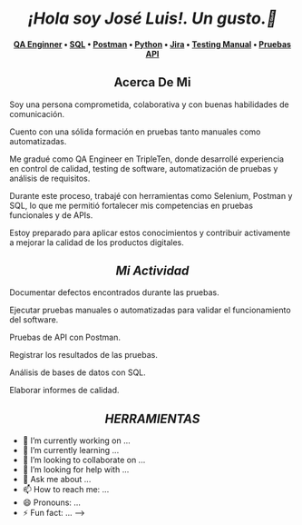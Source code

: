 # <h1 align="center"> _**¡Hola soy José Luis!. Un gusto.👋**_ </h1>  
<h4 align="center">
  <b><a href="https://ossinsight.io/explore/">QA Enginner</a></b>
  •
  <b><a href="https://ossinsight.io/collections/open-source-database">SQL</a></b>
  •
  <b><a href="https://ossinsight.io/analyze/Ovilia">Postman</a></b>
  •
  <a href="https://ossinsight.io/analyze/pingcap/tidb">Python</a>
  •
  <a href="https://ossinsight.io/collections/open-source-database">Jira</a>
  •
  <a href="https://ossinsight.io/docs/workshop">Testing Manual</a>
  •
  <a href="https://twitter.com/OSSInsight">Pruebas API</a>
</h3>
<h2 align="center"> Acerca De Mi </h2>

Soy una persona comprometida, colaborativa y con buenas habilidades de comunicación. 

Cuento con una sólida formación en pruebas tanto manuales como automatizadas. 

Me gradué como QA Engineer en TripleTen, donde desarrollé experiencia en control de calidad, testing de software, automatización de pruebas y análisis de requisitos.

Durante este proceso, trabajé con herramientas como Selenium, Postman y SQL, lo que me permitió fortalecer mis competencias en pruebas funcionales y de APIs.

Estoy preparado para aplicar estos conocimientos y contribuir activamente a mejorar la calidad de los productos digitales.

### <h2 align="center">_**Mi Actividad**_</h2> 

Documentar defectos encontrados durante las pruebas.

Ejecutar pruebas manuales o automatizadas para validar el funcionamiento del software.

Pruebas de API con Postman.

Registrar los resultados de las pruebas.

Análisis de bases de datos con SQL.

Elaborar informes de calidad.

### <h2 align="center">_**HERRAMIENTAS**_</h2>

- 🔭 I’m currently working on ...
- 🌱 I’m currently learning ...
- 👯 I’m looking to collaborate on ...
- 🤔 I’m looking for help with ...
- 💬 Ask me about ...
- 📫 How to reach me: ...
- 😄 Pronouns: ...
- ⚡ Fun fact: ...
-->
